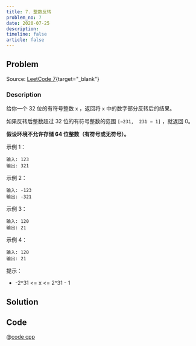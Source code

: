 ```yaml
---
title: 7. 整数反转
problem_no: 7
date: 2020-07-25
description: 
timeline: false
article: false
---
```


<!-- Description. -->

<!-- more -->

## Problem

Source: [LeetCode 7](https://leetcode-cn.com/problems/reverse-integer/){target="_blank"}

### Description

给你一个 32 位的有符号整数 `x` ，返回将 `x` 中的数字部分反转后的结果。

如果反转后整数超过 32 位的有符号整数的范围 `[−231,  231 − 1]` ，就返回 0。

**假设环境不允许存储 64 位整数（有符号或无符号）。**

示例 1：

```text
输入: 123
输出: 321
```

示例 2：

```text
输入: -123
输出: -321
```

示例 3：

```text
输入: 120
输出: 21
```

示例 4：

```text
输入: 120
输出: 21
```

提示：

- -2^31 <= x <= 2^31 - 1

## Solution

## Code

@[code cpp](../../_codes/algorithm/code/leet-code/7-main.cpp)